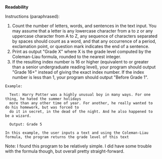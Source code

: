 **Readability**

Instructions (paraphrased): 
1. Count the number of letters, words, and sentences in the text input. You may assume that a letter is any lowercase character from a to z or any uppercase character from A to Z, any sequence of characters separated by spaces should count as a word, and that any occurrence of a period, exclamation point, or question mark indicates the end of a sentence.
2. Print as output "Grade X" where X is the grade level computed by the Coleman-Liau formula, rounded to the nearest integer.
3. If the resulting index number is 16 or higher (equivalent to or greater than a senior undergraduate reading level), your program should output "Grade 16+" instead of giving the exact index number. If the index number is less than 1, your program should output "Before Grade 1".

```
Example: 

  Text: Harry Potter was a highly unusual boy in many ways. For one thing, he hated the summer holidays
  more than any other time of year. For another, he really wanted to do his homework, but was forced to
  do it in secret, in the dead of the night. And he also happened to be a wizard.
  
  Output: Grade 5
  
In this example, the user inputs a text and using the Coleman-Liau formula, the program returns the grade level of this text
```

Note: I found this program to be relatively simple. I did have some trouble with the formula though, but overall pretty straight-forward.
